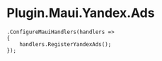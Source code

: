 # Plugin.Maui.Yandex.Ads

```
.ConfigureMauiHandlers(handlers =>
{
    handlers.RegisterYandexAds();
});
```